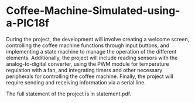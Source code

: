 # Coffee-Machine-Simulated-using-a-PIC18f
During the project, the development will involve creating a welcome screen, controlling the coffee machine functions through input buttons, and implementing a state machine to manage the operation of the different elements. Additionally, the project will include reading sensors with the analog-to-digital converter, using the PWM module for temperature regulation with a fan, and integrating timers and other necessary peripherals for controlling the coffee machine. Finally, the project will require sending and receiving information via a serial line.

The full statement of the project is in statement.pdf.
